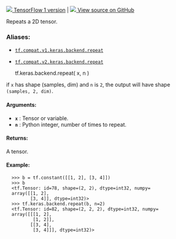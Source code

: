 [ ![](https://tensorflow.google.cn/images/tf_logo_32px.png) TensorFlow 1
version](/versions/r1.15/api_docs/python/tf/keras/backend/repeat) |  [
![](https://tensorflow.google.cn/images/GitHub-Mark-32px.png) View source on
GitHub
](https://github.com/tensorflow/tensorflow/blob/r2.0/tensorflow/python/keras/backend.py#L2927-L2959)  
  
  
Repeats a 2D tensor.

### Aliases:

  * [`tf.compat.v1.keras.backend.repeat`](/api_docs/python/tf/keras/backend/repeat)
  * [`tf.compat.v2.keras.backend.repeat`](/api_docs/python/tf/keras/backend/repeat)

    
    
    tf.keras.backend.repeat(
        x,
        n
    )
    

if `x` has shape (samples, dim) and `n` is `2`, the output will have shape
`(samples, 2, dim)`.

#### Arguments:

  * **`x`** : Tensor or variable.
  * **`n`** : Python integer, number of times to repeat.

#### Returns:

A tensor.

#### Example:

    
    
      >>> b = tf.constant([[1, 2], [3, 4]])
      >>> b
      <tf.Tensor: id=78, shape=(2, 2), dtype=int32, numpy=
      array([[1, 2],
             [3, 4]], dtype=int32)>
      >>> tf.keras.backend.repeat(b, n=2)
      <tf.Tensor: id=82, shape=(2, 2, 2), dtype=int32, numpy=
      array([[[1, 2],
              [1, 2]],
             [[3, 4],
              [3, 4]]], dtype=int32)>
    

